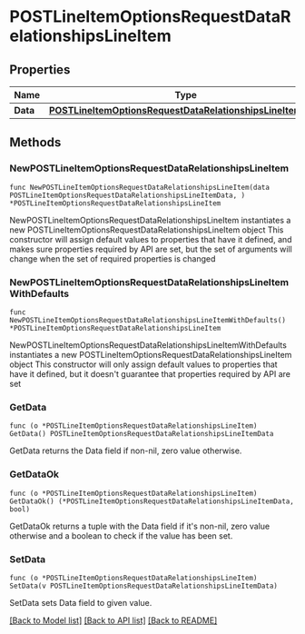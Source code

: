 # POSTLineItemOptionsRequestDataRelationshipsLineItem

## Properties

Name | Type | Description | Notes
------------ | ------------- | ------------- | -------------
**Data** | [**POSTLineItemOptionsRequestDataRelationshipsLineItemData**](POSTLineItemOptionsRequestDataRelationshipsLineItemData.md) |  | 

## Methods

### NewPOSTLineItemOptionsRequestDataRelationshipsLineItem

`func NewPOSTLineItemOptionsRequestDataRelationshipsLineItem(data POSTLineItemOptionsRequestDataRelationshipsLineItemData, ) *POSTLineItemOptionsRequestDataRelationshipsLineItem`

NewPOSTLineItemOptionsRequestDataRelationshipsLineItem instantiates a new POSTLineItemOptionsRequestDataRelationshipsLineItem object
This constructor will assign default values to properties that have it defined,
and makes sure properties required by API are set, but the set of arguments
will change when the set of required properties is changed

### NewPOSTLineItemOptionsRequestDataRelationshipsLineItemWithDefaults

`func NewPOSTLineItemOptionsRequestDataRelationshipsLineItemWithDefaults() *POSTLineItemOptionsRequestDataRelationshipsLineItem`

NewPOSTLineItemOptionsRequestDataRelationshipsLineItemWithDefaults instantiates a new POSTLineItemOptionsRequestDataRelationshipsLineItem object
This constructor will only assign default values to properties that have it defined,
but it doesn't guarantee that properties required by API are set

### GetData

`func (o *POSTLineItemOptionsRequestDataRelationshipsLineItem) GetData() POSTLineItemOptionsRequestDataRelationshipsLineItemData`

GetData returns the Data field if non-nil, zero value otherwise.

### GetDataOk

`func (o *POSTLineItemOptionsRequestDataRelationshipsLineItem) GetDataOk() (*POSTLineItemOptionsRequestDataRelationshipsLineItemData, bool)`

GetDataOk returns a tuple with the Data field if it's non-nil, zero value otherwise
and a boolean to check if the value has been set.

### SetData

`func (o *POSTLineItemOptionsRequestDataRelationshipsLineItem) SetData(v POSTLineItemOptionsRequestDataRelationshipsLineItemData)`

SetData sets Data field to given value.



[[Back to Model list]](../README.md#documentation-for-models) [[Back to API list]](../README.md#documentation-for-api-endpoints) [[Back to README]](../README.md)


